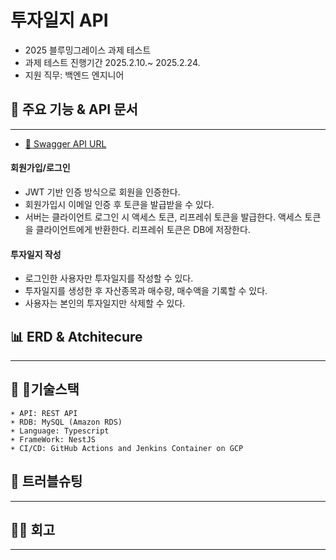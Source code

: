 # 투자일지 API
- 2025 블루밍그레이스 과제 테스트
- 과제 테스트 진행기간 2025.2.10.~ 2025.2.24.
- 지원 직무: 백엔드 엔지니어

## 📌 주요 기능 & API 문서
---
- [📄 Swagger API URL](http://ec2-34-203-191-73.compute-1.amazonaws.com:3000/api-docs/)

#### 회원가입/로그인
- JWT 기반 인증 방식으로 회원을 인증한다.
- 회원가입시 이메일 인증 후 토큰을 발급받을 수 있다.
- 서버는 클라이언트 로그인 시 액세스 토큰, 리프레쉬 토큰을 발급한다. 액세스 토큰을 클라이언트에게 반환한다. 리프레쉬 토큰은 DB에 저장한다.
#### 투자일지 작성
- 로그인한 사용자만 투자일지를 작성할 수 있다.
- 투자일지를 생성한 후 자산종목과 매수량, 매수액을 기록할 수 있다.
- 사용자는 본인의 투자일지만 삭제할 수 있다.

## 📊 ERD & Atchitecure
---

## 📄 기술스택
    ☀︎ API: REST API
    ☀︎ RDB: MySQL (Amazon RDS)
    ☀︎ Language: Typescript
    ☀︎ FrameWork: NestJS
    ☀︎ CI/CD: GitHub Actions and Jenkins Container on GCP

## 🚀 트러블슈팅
---

## ✍🏼 회고
---

